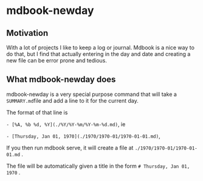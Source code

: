 # mdbook-newday

## Motivation

With a lot of projects I like to keep a log or journal.
Mdbook is a nice way to do that, but I find that actually
entering in the day and date and creating a new file can be
error prone and tedious.

## What mdbook-newday does

mdbook-newday is a very special purpose command that will take
a `SUMMARY.md`file and add a line to it for the current day.

The format of that line is

`- [%A, %b %d, %Y](./%Y/%Y-%m/%Y-%m-%d.md)`, ie

`- [Thursday, Jan 01, 1970](./1970/1970-01/1970-01-01.md)`,

If you then run mdbook serve, it will create a file at `./1970/1970-01/1970-01-01.md` .

The file will be automatically given a title in the form `# Thursday, Jan 01, 1970` .

